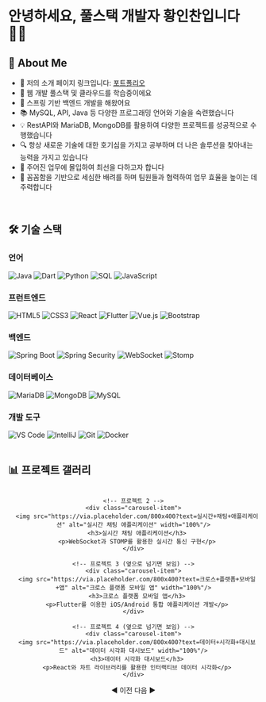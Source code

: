 # 안녕하세요, 풀스택 개발자 황인찬입니다 👨‍💻

## 🚀 About Me

- 🔭 저의 소개 페이지 링크입니다: [포트폴리오](https://klklgooa.github.io/klklgooa)
- 🌱 웹 개발 풀스택 및 클라우드를 학습중이에요
- 💼 스프링 기반 백엔드 개발을 해왔어요
- 📚 MySQL, API, Java 등 다양한 프로그래밍 언어와 기술을 숙련했습니다
- 💡 RestAPI와 MariaDB, MongoDB를 활용하여 다양한 프로젝트를 성공적으로 수행했습니다
- 🔍 항상 새로운 기술에 대한 호기심을 가지고 공부하며 더 나은 솔루션을 찾아내는 능력을 가지고 있습니다
- 🎯 주어진 업무에 몰입하여 최선을 다하고자 합니다
- 👥 꼼꼼함을 기반으로 세심한 배려를 하며 팀원들과 협력하여 업무 효율을 높이는 데 주력합니다

<br/>

## 🛠️ 기술 스택

### 언어
<div align="left">
  <img src="https://img.shields.io/badge/Java-ED8B00?style=for-the-badge&logo=openjdk&logoColor=white" alt="Java" />
  <img src="https://img.shields.io/badge/Dart-0175C2?style=for-the-badge&logo=dart&logoColor=white" alt="Dart" />
  <img src="https://img.shields.io/badge/Python-3776AB?style=for-the-badge&logo=python&logoColor=white" alt="Python" />
  <img src="https://img.shields.io/badge/SQL-4479A1?style=for-the-badge&logo=mysql&logoColor=white" alt="SQL" />
  <img src="https://img.shields.io/badge/JavaScript-F7DF1E?style=for-the-badge&logo=javascript&logoColor=black" alt="JavaScript" />
</div>

### 프런트엔드
<div align="left">
  <img src="https://img.shields.io/badge/HTML5-E34F26?style=for-the-badge&logo=html5&logoColor=white" alt="HTML5" />
  <img src="https://img.shields.io/badge/CSS3-1572B6?style=for-the-badge&logo=css3&logoColor=white" alt="CSS3" />
  <img src="https://img.shields.io/badge/React-20232A?style=for-the-badge&logo=react&logoColor=61DAFB" alt="React" />
  <img src="https://img.shields.io/badge/Flutter-02569B?style=for-the-badge&logo=flutter&logoColor=white" alt="Flutter" />
  <img src="https://img.shields.io/badge/Vue.js-4FC08D?style=for-the-badge&logo=vue.js&logoColor=white" alt="Vue.js" />
  <img src="https://img.shields.io/badge/Bootstrap-7952B3?style=for-the-badge&logo=bootstrap&logoColor=white" alt="Bootstrap" />
</div>

### 백엔드
<div align="left">
  <img src="https://img.shields.io/badge/Spring_Boot-6DB33F?style=for-the-badge&logo=spring-boot&logoColor=white" alt="Spring Boot" />
  <img src="https://img.shields.io/badge/Spring_Security-6DB33F?style=for-the-badge&logo=spring-security&logoColor=white" alt="Spring Security" />
  <img src="https://img.shields.io/badge/WebSocket-010101?style=for-the-badge&logo=socket.io&logoColor=white" alt="WebSocket" />
  <img src="https://img.shields.io/badge/Stomp-000000?style=for-the-badge&logo=stomp&logoColor=white" alt="Stomp" />
</div>

### 데이터베이스
<div align="left">
  <img src="https://img.shields.io/badge/MariaDB-003545?style=for-the-badge&logo=mariadb&logoColor=white" alt="MariaDB" />
  <img src="https://img.shields.io/badge/MongoDB-4EA94B?style=for-the-badge&logo=mongodb&logoColor=white" alt="MongoDB" />
  <img src="https://img.shields.io/badge/MySQL-4479A1?style=for-the-badge&logo=mysql&logoColor=white" alt="MySQL" />
</div>

### 개발 도구
<div align="left">
  <img src="https://img.shields.io/badge/Visual_Studio_Code-007ACC?style=for-the-badge&logo=visual-studio-code&logoColor=white" alt="VS Code" />
  <img src="https://img.shields.io/badge/IntelliJ_IDEA-000000?style=for-the-badge&logo=intellij-idea&logoColor=white" alt="IntelliJ" />
  <img src="https://img.shields.io/badge/Git-F05032?style=for-the-badge&logo=git&logoColor=white" alt="Git" />
  <img src="https://img.shields.io/badge/Docker-2496ED?style=for-the-badge&logo=docker&logoColor=white" alt="Docker" />
</div>

<br/>

## 📊 프로젝트 갤러리

<div align="center">
  <!-- 프로젝트 캐러셀 -->
  <div class="carousel">
    <!-- 프로젝트 1 -->
    <div class="carousel-item active">
      <img src="https://via.placeholder.com/800x400?text=RESTful+API+서비스" alt="RESTful API 서비스" width="100%"/>
      <h3>RESTful API 서비스 개발</h3>
      <p>Spring Boot와 MariaDB를 활용한 확장 가능한 API 설계 및 구현</p>
    </div>
    
    <!-- 프로젝트 2 -->
    <div class="carousel-item">
      <img src="https://via.placeholder.com/800x400?text=실시간+채팅+애플리케이션" alt="실시간 채팅 애플리케이션" width="100%"/>
      <h3>실시간 채팅 애플리케이션</h3>
      <p>WebSocket과 STOMP를 활용한 실시간 통신 구현</p>
    </div>
    
    <!-- 프로젝트 3 (옆으로 넘기면 보임) -->
    <div class="carousel-item">
      <img src="https://via.placeholder.com/800x400?text=크로스+플랫폼+모바일+앱" alt="크로스 플랫폼 모바일 앱" width="100%"/>
      <h3>크로스 플랫폼 모바일 앱</h3>
      <p>Flutter를 이용한 iOS/Android 통합 애플리케이션 개발</p>
    </div>
    
    <!-- 프로젝트 4 (옆으로 넘기면 보임) -->
    <div class="carousel-item">
      <img src="https://via.placeholder.com/800x400?text=데이터+시각화+대시보드" alt="데이터 시각화 대시보드" width="100%"/>
      <h3>데이터 시각화 대시보드</h3>
      <p>React와 차트 라이브러리를 활용한 인터랙티브 데이터 시각화</p>
    </div>
  </div>
  
  <!-- 캐러셀 네비게이션 -->
  <div class="carousel-nav">
    <span class="prev">◀ 이전</span>
    <span class="dots">
      <span class="dot active"></span>
      <span class="dot"></span>
      <span class="dot"></span>
      <span class="dot"></span>
    </span>
    <span class="next">다음 ▶</span>
  </div>
</div>

<style>
  .carousel {
    position: relative;
    width: 100%;
    overflow: hidden;
  }
  
  .carousel-item {
    display: none;
    padding: 20px;
    text-align:
